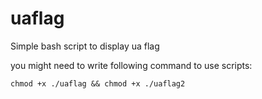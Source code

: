 # uaflag
Simple bash script to display ua flag

you might need to write following command to use scripts:
```
chmod +x ./uaflag && chmod +x ./uaflag2
```
